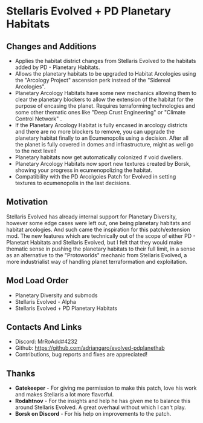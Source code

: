 # Stellaris Evolved + PD Planetary Habitats

## Changes and Additions
- Applies the habitat district changes from Stellaris Evolved to the habitats added by PD - Planetary Habitats.
- Allows the planetary habitats to be upgraded to Habitat Arcologies using the "Arcology Project" ascension perk instead of the "Sidereal Arcologies".
- Planetary Arcology Habitats have some new mechanics allowing them to clear the planetary blockers to allow the extension of the habitat for the purpose of encasing the planet. Requires terraforming technologies and some other thematic ones like "Deep Crust Engineering" or "Climate Control Network" .
- If the Planetary Arcology Habitat is fully encased in arcology districts and there are no more blockers to remove, you can upgrade the planetary habitat finally to an Ecumenopolis using a decision. After all the planet is fully covered in domes and infrastructure, might as well go to the next level!
- Planetary habitats now get automatically colonized if void dwellers.
- Planetary Arcology Habitats now sport new textures created by Borsk, showing your progress in ecumenopolizing the habitat.
- Compatibility with the PD Arcolgoies Patch for Evolved in setting textures to ecumenopolis in the last decisions.

## Motivation

Stellaris Evolved has already internal support for Planetary Diversity, however some edge cases were left out, one being planetary habitats and habitat arcologies. And such came the inspiration for this patch/extension mod. The new features which are technically out of the scope of either PD - Planetart Habitats and Stellaris Evolved, but I felt that they would make thematic sense in pushing the planetary habitats to their full limit, in a sense as an alternative to the "Protoworlds" mechanic from Stellaris Evolved, a more industrialist way of handling planet terraformation and exploitation.

## Mod Load Order
- Planetary Diversity and submods
- Stellaris Evolved - Alpha
- Stellaris Evolved + PD Planetary Habitats

## Contacts And Links
- Discord: MrRoAdd#4232
- Github: https://github.com/adriangaro/evolved-pdplanethab
- Contributions, bug reports and fixes are appreciated!

## Thanks
- **Gatekeeper** - For giving me permission to make this patch, love his work and makes Stellaris a lot more flavorful.
- **Rodahtnov** - For the insights and help he has given me to balance this around Stellaris Evolved. A great overhaul without which I can't play.
- **Borsk on Discord** - For his help on improvements to the patch.